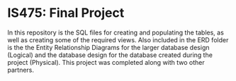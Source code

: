 # IS475: Final Project
In this repository is the SQL files for creating and populating the tables, as well as creating some of the required views. Also included in the ERD folder is the the Entity Relationship Diagrams for the larger database design (Logical) and the database design for the database created during the project (Physical). This project was completed along with two other partners.
